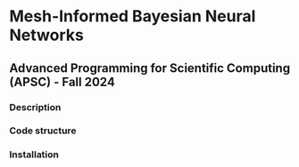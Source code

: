 # Mesh-Informed Bayesian Neural Networks
## Advanced Programming for Scientific Computing (APSC) - Fall 2024

### Description

### Code structure

### Installation
